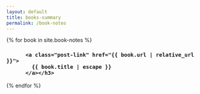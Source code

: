 ```yaml
---
layout: default
title: books-summary
permalink: /book-notes
---
```


{% for book in site.book-notes %}

<div id="ct">
	 <h3>

          <a class="post-link" href="{{ book.url | relative_url }}">
            {{ book.title | escape }}
          </a></h3>
          
 </div>         
{% endfor %}
